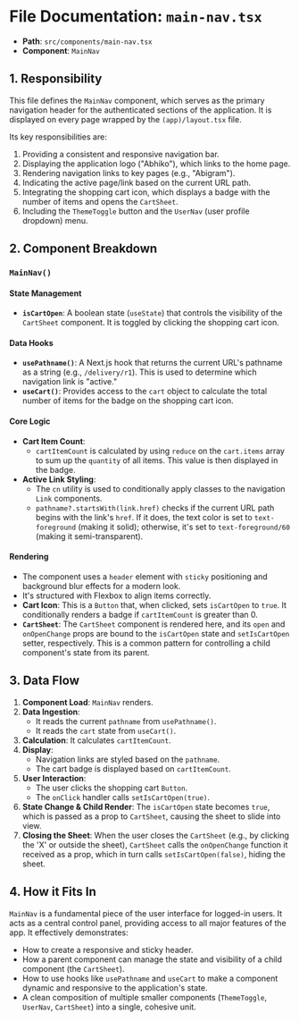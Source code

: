 
# File Documentation: `main-nav.tsx`

-   **Path**: `src/components/main-nav.tsx`
-   **Component**: `MainNav`

## 1. Responsibility

This file defines the `MainNav` component, which serves as the primary navigation header for the authenticated sections of the application. It is displayed on every page wrapped by the `(app)/layout.tsx` file.

Its key responsibilities are:
1.  Providing a consistent and responsive navigation bar.
2.  Displaying the application logo ("Abhiko"), which links to the home page.
3.  Rendering navigation links to key pages (e.g., "Abigram").
4.  Indicating the active page/link based on the current URL path.
5.  Integrating the shopping cart icon, which displays a badge with the number of items and opens the `CartSheet`.
6.  Including the `ThemeToggle` button and the `UserNav` (user profile dropdown) menu.

## 2. Component Breakdown

### `MainNav()`

#### State Management
-   **`isCartOpen`**: A boolean state (`useState`) that controls the visibility of the `CartSheet` component. It is toggled by clicking the shopping cart icon.

#### Data Hooks
-   **`usePathname()`**: A Next.js hook that returns the current URL's pathname as a string (e.g., `/delivery/r1`). This is used to determine which navigation link is "active."
-   **`useCart()`**: Provides access to the `cart` object to calculate the total number of items for the badge on the shopping cart icon.

#### Core Logic

-   **Cart Item Count**:
    -   `cartItemCount` is calculated by using `reduce` on the `cart.items` array to sum up the `quantity` of all items. This value is then displayed in the badge.
-   **Active Link Styling**:
    -   The `cn` utility is used to conditionally apply classes to the navigation `Link` components.
    -   `pathname?.startsWith(link.href)` checks if the current URL path begins with the link's `href`. If it does, the text color is set to `text-foreground` (making it solid); otherwise, it's set to `text-foreground/60` (making it semi-transparent).

#### Rendering
-   The component uses a `header` element with `sticky` positioning and background blur effects for a modern look.
-   It's structured with Flexbox to align items correctly.
-   **Cart Icon**: This is a `Button` that, when clicked, sets `isCartOpen` to `true`. It conditionally renders a badge if `cartItemCount` is greater than 0.
-   **`CartSheet`**: The `CartSheet` component is rendered here, and its `open` and `onOpenChange` props are bound to the `isCartOpen` state and `setIsCartOpen` setter, respectively. This is a common pattern for controlling a child component's state from its parent.

## 3. Data Flow

1.  **Component Load**: `MainNav` renders.
2.  **Data Ingestion**:
    -   It reads the current `pathname` from `usePathname()`.
    -   It reads the `cart` state from `useCart()`.
3.  **Calculation**: It calculates `cartItemCount`.
4.  **Display**:
    -   Navigation links are styled based on the `pathname`.
    -   The cart badge is displayed based on `cartItemCount`.
5.  **User Interaction**:
    -   The user clicks the shopping cart `Button`.
    -   The `onClick` handler calls `setIsCartOpen(true)`.
6.  **State Change & Child Render**: The `isCartOpen` state becomes `true`, which is passed as a prop to `CartSheet`, causing the sheet to slide into view.
7.  **Closing the Sheet**: When the user closes the `CartSheet` (e.g., by clicking the 'X' or outside the sheet), `CartSheet` calls the `onOpenChange` function it received as a prop, which in turn calls `setIsCartOpen(false)`, hiding the sheet.

## 4. How it Fits In

`MainNav` is a fundamental piece of the user interface for logged-in users. It acts as a central control panel, providing access to all major features of the app. It effectively demonstrates:
-   How to create a responsive and sticky header.
-   How a parent component can manage the state and visibility of a child component (the `CartSheet`).
-   How to use hooks like `usePathname` and `useCart` to make a component dynamic and responsive to the application's state.
-   A clean composition of multiple smaller components (`ThemeToggle`, `UserNav`, `CartSheet`) into a single, cohesive unit.
